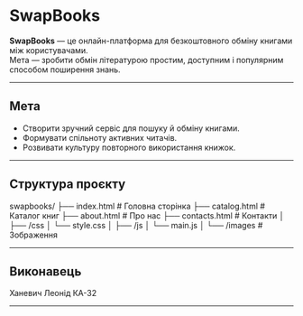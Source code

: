 # SwapBooks

**SwapBooks** — це онлайн-платформа для безкоштовного обміну книгами між користувачами.  
Мета — зробити обмін літературою простим, доступним і популярним способом поширення знань.

---

## Мета
- Створити зручний сервіс для пошуку й обміну книгами.  
- Формувати спільноту активних читачів.  
- Розвивати культуру повторного використання книжок.

---

## Структура проєкту
swapbooks/
├── index.html # Головна сторінка
├── catalog.html # Каталог книг
├── about.html # Про нас
├── contacts.html # Контакти
│
├── /css
│ └── style.css 
│
├── /js
│ └── main.js 
│
└── /images # Зображення

---

## Виконавець
Ханевич Леонід КА-32

---
